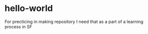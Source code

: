 # hello-world
For precticing in making repository
I need that as a part of a learning process in SF
